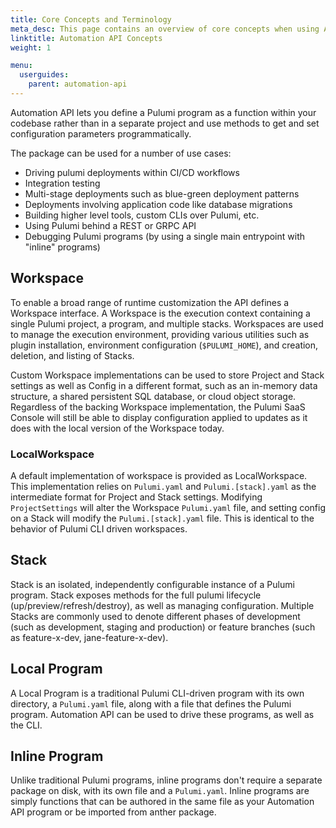 ```yaml
---
title: Core Concepts and Terminology
meta_desc: This page contains an overview of core concepts when using Automation API.
linktitle: Automation API Concepts
weight: 1

menu:
  userguides:
    parent: automation-api
---
```


Automation API lets you define a Pulumi program as a function within your codebase rather than in a separate project and use methods to get and set configuration parameters programmatically.

The package can be used for a number of use cases:

- Driving pulumi deployments within CI/CD workflows
- Integration testing
- Multi-stage deployments such as blue-green deployment patterns
- Deployments involving application code like database migrations
- Building higher level tools, custom CLIs over Pulumi, etc.
- Using Pulumi behind a REST or GRPC API
- Debugging Pulumi programs (by using a single main entrypoint with "inline" programs)

## Workspace

To enable a broad range of runtime customization the API defines a Workspace interface. A Workspace is the execution context containing a single Pulumi project, a program, and multiple stacks. Workspaces are used to manage the execution environment, providing various utilities such as plugin installation, environment configuration (`$PULUMI_HOME`), and creation, deletion, and listing of Stacks.

Custom Workspace implementations can be used to store Project and Stack settings as well as Config in a different format, such as an in-memory data structure, a shared persistent SQL database, or cloud object storage. Regardless of the backing Workspace implementation, the Pulumi SaaS Console will still be able to display configuration applied to updates as it does with the local version of the Workspace today.

### LocalWorkspace

A default implementation of workspace is provided as LocalWorkspace. This implementation relies on `Pulumi.yaml` and `Pulumi.[stack].yaml` as the intermediate format for Project and Stack settings. Modifying `ProjectSettings` will alter the Workspace `Pulumi.yaml` file, and setting config on a Stack will modify the `Pulumi.[stack].yaml` file. This is identical to the behavior of Pulumi CLI driven workspaces.

## Stack

Stack is an isolated, independently configurable instance of a Pulumi program. Stack exposes methods for the full pulumi lifecycle (up/preview/refresh/destroy), as well as managing configuration. Multiple Stacks are commonly used to denote different phases of development (such as development, staging and production) or feature branches (such as feature-x-dev, jane-feature-x-dev).

## Local Program

A Local Program is a traditional Pulumi CLI-driven program with its own directory, a `Pulumi.yaml` file, along with a file that defines the Pulumi program. Automation API can be used to drive these programs, as well as the CLI.

## Inline Program

Unlike traditional Pulumi programs, inline programs don't require a separate package on disk, with its own file and a `Pulumi.yaml`. Inline programs are simply functions that can be authored in the same file as your Automation API program or be imported from anther package.
